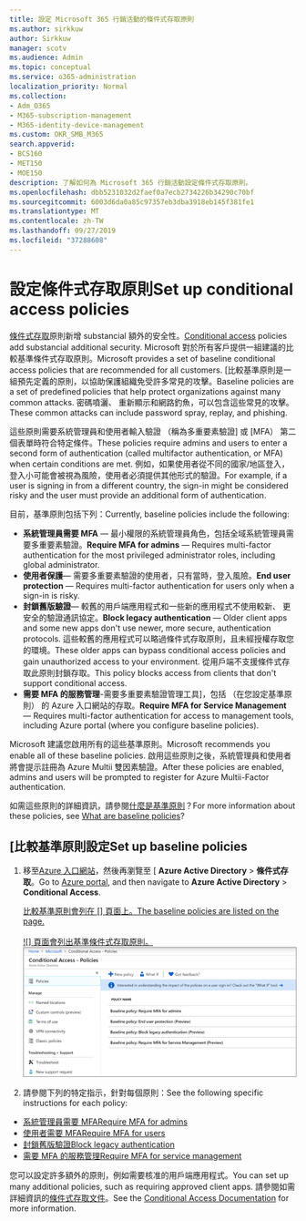 ```yaml
---
title: 設定 Microsoft 365 行銷活動的條件式存取原則
ms.author: sirkkuw
author: Sirkkuw
manager: scotv
ms.audience: Admin
ms.topic: conceptual
ms.service: o365-administration
localization_priority: Normal
ms.collection:
- Adm_O365
- M365-subscription-management
- M365-identity-device-management
ms.custom: OKR_SMB_M365
search.appverid:
- BCS160
- MET150
- MOE150
description: 了解如何為 Microsoft 365 行銷活動設定條件式存取原則。
ms.openlocfilehash: dbb5231032d2faef0a7ecb2734226b34290c70bf
ms.sourcegitcommit: 6003d6da0a85c97357eb3dba3918eb145f381fe1
ms.translationtype: MT
ms.contentlocale: zh-TW
ms.lasthandoff: 09/27/2019
ms.locfileid: "37288608"
---
```

# <a name="set-up-conditional-access-policies"></a><span data-ttu-id="e4f31-103">設定條件式存取原則</span><span class="sxs-lookup"><span data-stu-id="e4f31-103">Set up conditional access policies</span></span>

<span data-ttu-id="e4f31-104">[條件式存取](https://docs.microsoft.com/azure/active-directory/conditional-access/overview)原則新增 substancial 額外的安全性。</span><span class="sxs-lookup"><span data-stu-id="e4f31-104">[Conditional access](https://docs.microsoft.com/azure/active-directory/conditional-access/overview) policies add substancial additional security.</span></span> <span data-ttu-id="e4f31-105">Microsoft 對於所有客戶提供一組建議的比較基準條件式存取原則。</span><span class="sxs-lookup"><span data-stu-id="e4f31-105">Microsoft provides a set of baseline conditional access policies that are recommended for all customers.</span></span> <span data-ttu-id="e4f31-106">[比較基準原則是一組預先定義的原則，以協助保護組織免受許多常見的攻擊。</span><span class="sxs-lookup"><span data-stu-id="e4f31-106">Baseline policies are a set of predefined policies that help protect organizations against many common attacks.</span></span> <span data-ttu-id="e4f31-107">密碼噴灑、 重新顯示和網路釣魚，可以包含這些常見的攻擊。</span><span class="sxs-lookup"><span data-stu-id="e4f31-107">These common attacks can include password spray, replay, and phishing.</span></span>

<span data-ttu-id="e4f31-108">這些原則需要系統管理員和使用者輸入驗證 （稱為多重要素驗證] 或 [MFA） 第二個表單時符合特定條件。</span><span class="sxs-lookup"><span data-stu-id="e4f31-108">These policies require admins and users to enter a second form of authentication (called multifactor authentication, or MFA) when certain conditions are met.</span></span> <span data-ttu-id="e4f31-109">例如，如果使用者從不同的國家/地區登入，登入小可能會被視為風險，使用者必須提供其他形式的驗證。</span><span class="sxs-lookup"><span data-stu-id="e4f31-109">For example, if a user is signing in from a different country, the sign-in might be considered risky and the user must provide an additional form of authentication.</span></span> 

<span data-ttu-id="e4f31-110">目前，基準原則包括下列：</span><span class="sxs-lookup"><span data-stu-id="e4f31-110">Currently, baseline policies include the following:</span></span>
- <span data-ttu-id="e4f31-111">**系統管理員需要 MFA** — 最小權限的系統管理員角色，包括全域系統管理員需要多重要素驗證。</span><span class="sxs-lookup"><span data-stu-id="e4f31-111">**Require MFA for admins** — Requires multi-factor authentication for the most privileged administrator roles, including global administrator.</span></span>
- <span data-ttu-id="e4f31-112">**使用者保護**— 需要多重要素驗證的使用者，只有當時，登入風險。</span><span class="sxs-lookup"><span data-stu-id="e4f31-112">**End user protection** — Requires multi-factor authentication for users only when a sign-in is risky.</span></span> 
- <span data-ttu-id="e4f31-113">**封鎖舊版驗證**— 較舊的用戶端應用程式和一些新的應用程式不使用較新、 更安全的驗證通訊協定。</span><span class="sxs-lookup"><span data-stu-id="e4f31-113">**Block legacy authentication** — Older client apps and some new apps don't use newer, more secure, authentication protocols.</span></span> <span data-ttu-id="e4f31-114">這些較舊的應用程式可以略過條件式存取原則，且未經授權存取您的環境。</span><span class="sxs-lookup"><span data-stu-id="e4f31-114">These older apps can bypass conditional access policies and gain unauthorized access to your environment.</span></span> <span data-ttu-id="e4f31-115">從用戶端不支援條件式存取此原則封鎖存取。</span><span class="sxs-lookup"><span data-stu-id="e4f31-115">This policy blocks access from clients that don't support conditional access.</span></span> 
- <span data-ttu-id="e4f31-116">**需要 MFA 的服務管理**-需要多重要素驗證管理工具]，包括 （在您設定基準原則） 的 Azure 入口網站的存取。</span><span class="sxs-lookup"><span data-stu-id="e4f31-116">**Require MFA for Service Management** — Requires multi-factor authentication for access to management tools, including Azure portal (where you configure baseline policies).</span></span> 

<span data-ttu-id="e4f31-117">Microsoft 建議您啟用所有的這些基準原則。</span><span class="sxs-lookup"><span data-stu-id="e4f31-117">Microsoft recommends you enable all of these baseline policies.</span></span> <span data-ttu-id="e4f31-118">啟用這些原則之後，系統管理員和使用者將會提示註冊為 Azure Multii 雙因素驗證。</span><span class="sxs-lookup"><span data-stu-id="e4f31-118">After these policies are enabled, admins and users will be prompted to register for Azure Multii-Factor authentication.</span></span>

<span data-ttu-id="e4f31-119">如需這些原則的詳細資訊，請參閱[什麼是基準原則](https://docs.microsoft.com/azure/active-directory/conditional-access/concept-baseline-protection)？</span><span class="sxs-lookup"><span data-stu-id="e4f31-119">For more information about these policies, see [What are baseline policies](https://docs.microsoft.com/azure/active-directory/conditional-access/concept-baseline-protection)?</span></span>


## <a name="set-up-baseline-policies"></a><span data-ttu-id="e4f31-120">[比較基準原則設定</span><span class="sxs-lookup"><span data-stu-id="e4f31-120">Set up baseline policies</span></span>

1. <span data-ttu-id="e4f31-121">移至[Azure 入口網站](https://portal.azure.com)，然後再瀏覽至 [ **Azure Active Directory** \> **條件式存取**。</span><span class="sxs-lookup"><span data-stu-id="e4f31-121">Go to [Azure portal](https://portal.azure.com), and then navigate to **Azure Active Directory** \> **Conditional Access**.</span></span>
    
    <span data-ttu-id="e4f31-122">[比較基準原則會列在 [] 頁面上。</span><span class="sxs-lookup"><span data-stu-id="e4f31-122">The baseline policies are listed on the page.</span></span> <br/> <br/>
    <span data-ttu-id="e4f31-123">![] 頁面會列出基準條件式存取原則。](media/baslinepolicies.png)</span><span class="sxs-lookup"><span data-stu-id="e4f31-123">![Page that lists baseline policies for conditional access.](media/baslinepolicies.png)</span></span>
1. <span data-ttu-id="e4f31-124">請參閱下列的特定指示，針對每個原則：</span><span class="sxs-lookup"><span data-stu-id="e4f31-124">See the following specific instructions for each policy:</span></span>

  - [<span data-ttu-id="e4f31-125">系統管理員需要 MFA</span><span class="sxs-lookup"><span data-stu-id="e4f31-125">Require MFA for admins</span></span>](https://docs.microsoft.com/en-us/azure/active-directory/conditional-access/howto-baseline-protect-administrators)
- [<span data-ttu-id="e4f31-126">使用者需要 MFA</span><span class="sxs-lookup"><span data-stu-id="e4f31-126">Require MFA for users</span></span>](https://docs.microsoft.com/en-us/azure/active-directory/conditional-access/howto-baseline-protect-end-users)  
 - [<span data-ttu-id="e4f31-127">封鎖舊版驗證</span><span class="sxs-lookup"><span data-stu-id="e4f31-127">Block legacy authentication</span></span>](https://docs.microsoft.com/en-us/azure/active-directory/conditional-access/howto-baseline-protect-legacy-auth)
  - [<span data-ttu-id="e4f31-128">需要 MFA 的服務管理</span><span class="sxs-lookup"><span data-stu-id="e4f31-128">Require MFA for service management</span></span>](https://docs.microsoft.com/azure/active-directory/conditional-access/howto-baseline-protect-azure)

<span data-ttu-id="e4f31-129">您可以設定許多額外的原則，例如需要核准的用戶端應用程式。</span><span class="sxs-lookup"><span data-stu-id="e4f31-129">You can set up many additional policies, such as requiring approved client apps.</span></span> <span data-ttu-id="e4f31-130">請參閱如需詳細資訊的[條件式存取文件](https://docs.microsoft.com/azure/active-directory/conditional-access/)。</span><span class="sxs-lookup"><span data-stu-id="e4f31-130">See the [Conditional Access Documentation](https://docs.microsoft.com/azure/active-directory/conditional-access/) for more information.</span></span>